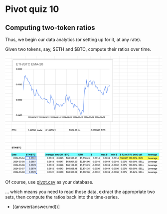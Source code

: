 # Pivot quiz 10

## Computing two-token ratios

Thus, we begin our data analytics (or setting up for it, at any rate).

Given two tokens, say, $ETH and $BTC, compute their ratios over time.

![ETHBTC](imgs/ethbtc-ratios.png)

Of course, use [pivot.csv](../../../../data-files/csv/pivots.csv) as your
database.

... which means you need to read those data, extract the appropriate two sets,
then compute the ratios back into the time-series.

* [(answer(answer.md))]
